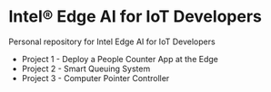 # Intel® Edge AI for IoT Developers

Personal repository for Intel Edge AI for IoT Developers

* Project 1 - Deploy a People Counter App at the Edge
* Project 2 - Smart Queuing System
* Project 3 - Computer Pointer Controller

